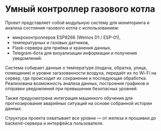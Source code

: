 # Умный контроллер газового котла

Проект представляет собой модульную систему для мониторинга и анализа состояния газового котла с использованием:

- микроконтроллеров ESP8266 (Wemos D1 / ESP-01),
- температурных и газовых датчиков,
- Flask-сервера для приёма и хранения данных,
- Telegram-бота для визуализации информации и получения уведомлений.

Система собирает данные о температуре (подача, обратка, улица, помещение) и уровне загазованности воздуха, передаёт их по Wi-Fi на сервер, где происходит их сохранение и последующая обработка. Реализована возможность анализа данных, построения графиков и отправки уведомлений при превышении безопасных уровней.

Также предусмотрена интеграция машинного обучения для прогнозирования аварийных ситуаций на основе собранной истории данных.

Структура проекта охватывает все уровни — от железа и прошивки до backend-сервера и интерфейса пользователя.
